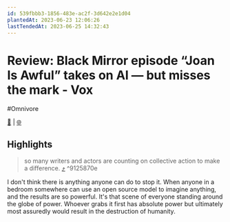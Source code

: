 ```yaml
---
id: 539fbbb3-1856-483e-ac2f-3d642e2e1d04
plantedAt: 2023-06-23 12:06:26
lastTendedAt: 2023-06-25 14:32:43
---
```


# Review: Black Mirror episode “Joan Is Awful” takes on AI — but misses the mark - Vox
#Omnivore

[📖](https://omnivore.app/me/review-black-mirror-episode-joan-is-awful-takes-on-ai-but-misses-188e938b102) | [🌐](https://www.vox.com/culture/2023/6/23/23770239/black-mirror-joan-is-awful-review-ai-annie-murphy-salma-hayek)

## Highlights

> so many writers and actors are counting on collective action to make a difference. [⤴️](https://omnivore.app/me/review-black-mirror-episode-joan-is-awful-takes-on-ai-but-misses-188e938b102#9125870e-a0ba-4ded-a0e9-a6eba41e1ca1)  ^9125870e

I don't think there is anything anyone can do to stop it. When anyone in a bedroom somewhere can use an open source model to imagine anything, and the results are so powerful. It's that scene of everyone standing around the globe of power. Whoever grabs it first has absolute power but ultimately most assuredly would result in the destruction of humanity.


